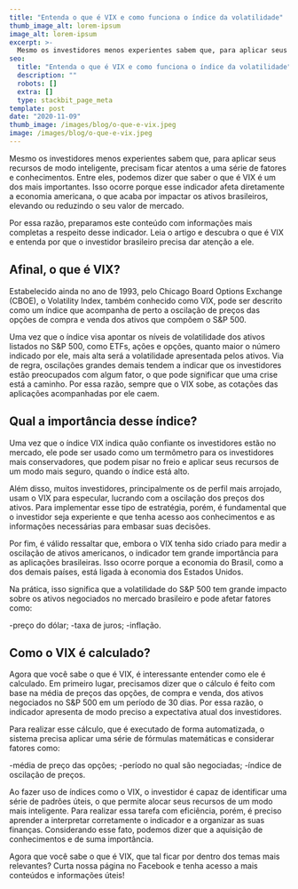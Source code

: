 ```yaml
---
title: "Entenda o que é VIX e como funciona o índice da volatilidade"
thumb_image_alt: lorem-ipsum
image_alt: lorem-ipsum
excerpt: >-
  Mesmo os investidores menos experientes sabem que, para aplicar seus recursos de modo inteligente, precisam ficar atentos a uma série de fatores e conhecimentos. Entre eles, podemos dizer que saber o que é VIX é um dos mais importantes. Isso ocorre porque esse indicador afeta diretamente a economia americana, o que acaba por impactar os ativos brasileiros, elevando ou reduzindo o seu valor de mercado.
seo:
  title: "Entenda o que é VIX e como funciona o índice da volatilidade"
  description: ""
  robots: []
  extra: []
  type: stackbit_page_meta
template: post
date: "2020-11-09"
thumb_image: /images/blog/o-que-e-vix.jpeg
image: /images/blog/o-que-e-vix.jpeg
---
```


Mesmo os investidores menos experientes sabem que, para aplicar seus recursos de modo inteligente, precisam ficar atentos a uma série de fatores e conhecimentos. Entre eles, podemos dizer que saber o que é VIX é um dos mais importantes. Isso ocorre porque esse indicador afeta diretamente a economia americana, o que acaba por impactar os ativos brasileiros, elevando ou reduzindo o seu valor de mercado.

Por essa razão, preparamos este conteúdo com informações mais completas a respeito desse indicador. Leia o artigo e descubra o que é VIX e entenda por que o investidor brasileiro precisa dar atenção a ele.

## Afinal, o que é VIX?

Estabelecido ainda no ano de 1993, pelo Chicago Board Options Exchange (CBOE), o Volatility Index, também conhecido como VIX, pode ser descrito como um índice que acompanha de perto a oscilação de preços das opções de compra e venda dos ativos que compõem o S&P 500.

Uma vez que o índice visa apontar os níveis de volatilidade dos ativos listados no S&P 500, como ETFs, ações e opções, quanto maior o número indicado por ele, mais alta será a volatilidade apresentada pelos ativos. Via de regra, oscilações grandes demais tendem a indicar que os investidores estão preocupados com algum fator, o que pode significar que uma crise está a caminho. Por essa razão, sempre que o VIX sobe, as cotações das aplicações acompanhadas por ele caem.

## Qual a importância desse índice?

Uma vez que o índice VIX indica quão confiante os investidores estão no mercado, ele pode ser usado como um termômetro para os investidores mais conservadores, que podem pisar no freio e aplicar seus recursos de um modo mais seguro, quando o índice está alto.

Além disso, muitos investidores, principalmente os de perfil mais arrojado, usam o VIX para especular, lucrando com a oscilação dos preços dos ativos. Para implementar esse tipo de estratégia, porém, é fundamental que o investidor seja experiente e que tenha acesso aos conhecimentos e as informações necessárias para embasar suas decisões.

Por fim, é válido ressaltar que, embora o VIX tenha sido criado para medir a oscilação de ativos americanos, o indicador tem grande importância para as aplicações brasileiras. Isso ocorre porque a economia do Brasil, como a dos demais países, está ligada à economia dos Estados Unidos.

Na prática, isso significa que a volatilidade do S&P 500 tem grande impacto sobre os ativos negociados no mercado brasileiro e pode afetar fatores como:

-preço do dólar;
-taxa de juros;
-inflação.

## Como o VIX é calculado?

Agora que você sabe o que é VIX, é interessante entender como ele é calculado. Em primeiro lugar, precisamos dizer que o cálculo é feito com base na média de preços das opções, de compra e venda, dos ativos negociados no S&P 500 em um período de 30 dias. Por essa razão, o indicador apresenta de modo preciso a expectativa atual dos investidores.

Para realizar esse cálculo, que é executado de forma automatizada, o sistema precisa aplicar uma série de fórmulas matemáticas e considerar fatores como:

-média de preço das opções;
-período no qual são negociadas;
-índice de oscilação de preços.

Ao fazer uso de índices como o VIX, o investidor é capaz de identificar uma série de padrões úteis, o que permite alocar seus recursos de um modo mais inteligente. Para realizar essa tarefa com eficiência, porém, é preciso aprender a interpretar corretamente o indicador e a organizar as suas finanças. Considerando esse fato, podemos dizer que a aquisição de conhecimentos e de suma importância.

Agora que você sabe o que é VIX, que tal ficar por dentro dos temas mais relevantes? Curta nossa página no Facebook e tenha acesso a mais conteúdos e informações úteis!
